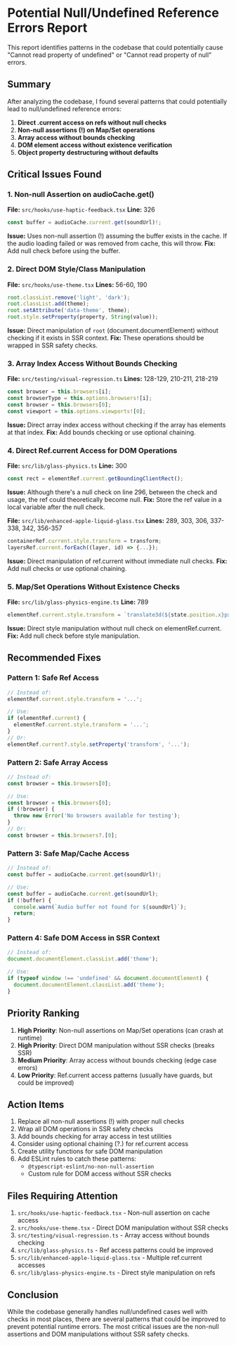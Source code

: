 # Potential Null/Undefined Reference Errors Report

This report identifies patterns in the codebase that could potentially cause "Cannot read property of undefined" or "Cannot read property of null" errors.

## Summary

After analyzing the codebase, I found several patterns that could potentially lead to null/undefined reference errors:

1. **Direct .current access on refs without null checks**
2. **Non-null assertions (!) on Map/Set operations**
3. **Array access without bounds checking**
4. **DOM element access without existence verification**
5. **Object property destructuring without defaults**

## Critical Issues Found

### 1. Non-null Assertion on audioCache.get()

**File:** `src/hooks/use-haptic-feedback.tsx`
**Line:** 326
```typescript
const buffer = audioCache.current.get(soundUrl)!;
```
**Issue:** Uses non-null assertion (!) assuming the buffer exists in the cache. If the audio loading failed or was removed from cache, this will throw.
**Fix:** Add null check before using the buffer.

### 2. Direct DOM Style/Class Manipulation

**File:** `src/hooks/use-theme.tsx`
**Lines:** 56-60, 190
```typescript
root.classList.remove('light', 'dark');
root.classList.add(theme);
root.setAttribute('data-theme', theme);
root.style.setProperty(property, String(value));
```
**Issue:** Direct manipulation of `root` (document.documentElement) without checking if it exists in SSR context.
**Fix:** These operations should be wrapped in SSR safety checks.

### 3. Array Index Access Without Bounds Checking

**File:** `src/testing/visual-regression.ts`
**Lines:** 128-129, 210-211, 218-219
```typescript
const browser = this.browsers[i];
const browserType = this.options.browsers![i];
const browser = this.browsers[0];
const viewport = this.options.viewports![0];
```
**Issue:** Direct array index access without checking if the array has elements at that index.
**Fix:** Add bounds checking or use optional chaining.

### 4. Direct Ref.current Access for DOM Operations

**File:** `src/lib/glass-physics.ts`
**Line:** 300
```typescript
const rect = elementRef.current.getBoundingClientRect();
```
**Issue:** Although there's a null check on line 296, between the check and usage, the ref could theoretically become null.
**Fix:** Store the ref value in a local variable after the null check.

**File:** `src/lib/enhanced-apple-liquid-glass.tsx`
**Lines:** 289, 303, 306, 337-338, 342, 356-357
```typescript
containerRef.current.style.transform = transform;
layersRef.current.forEach((layer, id) => {...});
```
**Issue:** Direct manipulation of ref.current without immediate null checks.
**Fix:** Add null checks or use optional chaining.

### 5. Map/Set Operations Without Existence Checks

**File:** `src/lib/glass-physics-engine.ts`
**Line:** 789
```typescript
elementRef.current.style.transform = `translate3d(${state.position.x}px, ${state.position.y}px, 0)`;
```
**Issue:** Direct style manipulation without null check on elementRef.current.
**Fix:** Add null check before style manipulation.

## Recommended Fixes

### Pattern 1: Safe Ref Access
```typescript
// Instead of:
elementRef.current.style.transform = '...';

// Use:
if (elementRef.current) {
  elementRef.current.style.transform = '...';
}
// Or:
elementRef.current?.style.setProperty('transform', '...');
```

### Pattern 2: Safe Array Access
```typescript
// Instead of:
const browser = this.browsers[0];

// Use:
const browser = this.browsers[0];
if (!browser) {
  throw new Error('No browsers available for testing');
}
// Or:
const browser = this.browsers?.[0];
```

### Pattern 3: Safe Map/Cache Access
```typescript
// Instead of:
const buffer = audioCache.current.get(soundUrl)!;

// Use:
const buffer = audioCache.current.get(soundUrl);
if (!buffer) {
  console.warn(`Audio buffer not found for ${soundUrl}`);
  return;
}
```

### Pattern 4: Safe DOM Access in SSR Context
```typescript
// Instead of:
document.documentElement.classList.add('theme');

// Use:
if (typeof window !== 'undefined' && document.documentElement) {
  document.documentElement.classList.add('theme');
}
```

## Priority Ranking

1. **High Priority**: Non-null assertions on Map/Set operations (can crash at runtime)
2. **High Priority**: Direct DOM manipulation without SSR checks (breaks SSR)
3. **Medium Priority**: Array access without bounds checking (edge case errors)
4. **Low Priority**: Ref.current access patterns (usually have guards, but could be improved)

## Action Items

1. Replace all non-null assertions (!) with proper null checks
2. Wrap all DOM operations in SSR safety checks
3. Add bounds checking for array access in test utilities
4. Consider using optional chaining (?.) for ref.current access
5. Create utility functions for safe DOM manipulation
6. Add ESLint rules to catch these patterns:
   - `@typescript-eslint/no-non-null-assertion`
   - Custom rule for DOM access without SSR checks

## Files Requiring Attention

1. `src/hooks/use-haptic-feedback.tsx` - Non-null assertion on cache access
2. `src/hooks/use-theme.tsx` - Direct DOM manipulation without SSR checks
3. `src/testing/visual-regression.ts` - Array access without bounds checking
4. `src/lib/glass-physics.ts` - Ref access patterns could be improved
5. `src/lib/enhanced-apple-liquid-glass.tsx` - Multiple ref.current accesses
6. `src/lib/glass-physics-engine.ts` - Direct style manipulation on refs

## Conclusion

While the codebase generally handles null/undefined cases well with checks in most places, there are several patterns that could be improved to prevent potential runtime errors. The most critical issues are the non-null assertions and DOM manipulations without SSR safety checks.